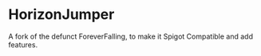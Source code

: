 # HorizonJumper
A fork of the defunct ForeverFalling, to make it Spigot Compatible and add features.
